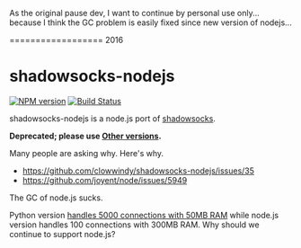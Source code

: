 As the original pause dev, I want to continue by personal use only...
because I think the GC problem is easily fixed since new version of nodejs...

================== 2016



shadowsocks-nodejs
==================


[![NPM version]][NPM] [![Build Status]][Travis CI]

shadowsocks-nodejs is a node.js port of [shadowsocks].

**Deprecated; please use [Other versions].**

Many people are asking why. Here's why.

- https://github.com/clowwindy/shadowsocks-nodejs/issues/35
- https://github.com/joyent/node/issues/5949

The GC of node.js sucks.

Python version [handles 5000 connections with 50MB RAM](https://github.com/clowwindy/shadowsocks/wiki/Optimizing-Shadowsocks) while node.js version
handles 100 connections with 300MB RAM. Why should we continue to support
node.js?


[Build Status]:    https://img.shields.io/travis/clowwindy/shadowsocks-nodejs/master.svg?style=flat
[NPM]:             https://www.npmjs.org/package/shadowsocks
[NPM version]:     https://img.shields.io/npm/v/shadowsocks.svg?style=flatp
[Travis CI]:       https://travis-ci.org/clowwindy/shadowsocks-nodejs
[shadowsocks]:     https://github.com/clowwindy/shadowsocks
[Other versions]:  https://github.com/clowwindy/shadowsocks/wiki/Ports-and-Clients
